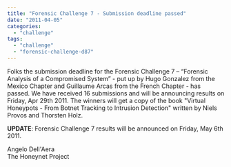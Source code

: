 ```yaml
---
title: "Forensic Challenge 7 - Submission deadline passed"
date: "2011-04-05"
categories: 
  - "challenge"
tags: 
  - "challenge"
  - "forensic-challenge-d87"
---
```


Folks the submission deadline for the Forensic Challenge 7 – “Forensic Analysis of a Compromised System” - put up by Hugo Gonzalez from the Mexico Chapter and Guillaume Arcas from the French Chapter - has passed. We have received 16 submissions and will be announcing results on Friday, Apr 29th 2011. The winners will get a copy of the book "Virtual Honeypots - From Botnet Tracking to Intrusion Detection" written by Niels Provos and Thorsten Holz.  
  
**UPDATE**: Forensic Challenge 7 results will be announced on Friday, May 6th 2011. 
  
Angelo Dell'Aera  
The Honeynet Project
